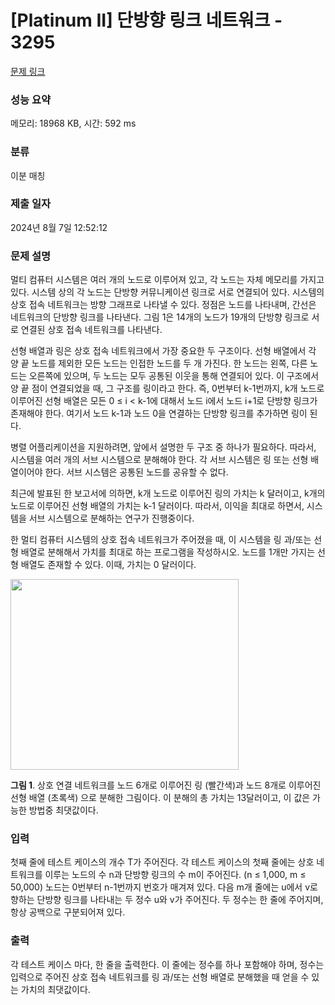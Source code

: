 # [Platinum II] 단방향 링크 네트워크 - 3295 

[문제 링크](https://www.acmicpc.net/problem/3295) 

### 성능 요약

메모리: 18968 KB, 시간: 592 ms

### 분류

이분 매칭

### 제출 일자

2024년 8월 7일 12:52:12

### 문제 설명

<p>멀티 컴퓨터 시스템은 여러 개의 노드로 이루어져 있고, 각 노드는 자체 메모리를 가지고 있다. 시스템 상의 각 노드는 단방향 커뮤니케이션 링크로 서로 연결되어 있다. 시스템의 상호 접속 네트워크는 방향 그래프로 나타낼 수 있다. 정점은 노드를 나타내며, 간선은 네트워크의 단방향 링크를 나타낸다. 그림 1은 14개의 노드가 19개의 단방향 링크로 서로 연결된 상호 접속 네트워크를 나타낸다.</p>

<p>선형 배열과 링은 상호 접속 네트워크에서 가장 중요한 두 구조이다. 선형 배열에서 각 양 끝 노드를 제외한 모든 노드는 인접한 노드를 두 개 가진다. 한 노드는 왼쪽, 다른 노드는 오른쪽에 있으며, 두 노드는 모두 공통된 이웃을 통해 연결되어 있다. 이 구조에서 양 끝 점이 연결되었을 때, 그 구조를 링이라고 한다. 즉, 0번부터 k-1번까지, k개 노드로 이루어진 선형 배열은 모든 0 ≤ i < k-1에 대해서 노드 i에서 노드 i+1로 단방향 링크가 존재해야 한다. 여기서 노드 k-1과 노드 0을 연결하는 단방향 링크를 추가하면 링이 된다.</p>

<p>병렬 어플리케이션을 지원하려면, 앞에서 설명한 두 구조 중 하나가 필요하다. 따라서, 시스템을 여러 개의 서브 시스템으로 분해해야 한다. 각 서브 시스템은 링 또는 선형 배열이어야 한다. 서브 시스템은 공통된 노드를 공유할 수 없다.</p>

<p>최근에 발표된 한 보고서에 의하면, k개 노드로 이루어진 링의 가치는 k 달러이고, k개의 노드로 이루어진 선형 배열의 가치는 k-1 달러이다. 따라서, 이익을 최대로 하면서, 시스템을 서브 시스템으로 분해하는 연구가 진행중이다. </p>

<p>한 멀티 컴퓨터 시스템의 상호 접속 네트워크가 주어졌을 때, 이 시스템을 링 과/또는 선형 배열로 분해해서 가치를 최대로 하는 프로그램을 작성하시오. 노드를 1개만 가지는 선형 배열도 존재할 수 있다. 이때, 가치는 0 달러이다.</p>

<p><img alt="" src="https://www.acmicpc.net/upload/images/interconn.png" style="height:305px; width:365px"></p>

<p><strong>그림 1</strong>. 상호 연결 네트워크를 노드 6개로 이루어진 링 (빨간색)과 노드 8개로 이루어진 선형 배열 (초록색) 으로 분해한 그림이다. 이 분해의 총 가치는 13달러이고, 이 값은 가능한 방법중 최댓값이다.</p>

### 입력 

 <p>첫째 줄에 테스트 케이스의 개수 T가 주어진다. 각 테스트 케이스의 첫째 줄에는 상호 네트워크를 이루는 노드의 수 n과 단방향 링크의 수 m이 주어진다. (n ≤ 1,000, m ≤ 50,000) 노드는 0번부터 n-1번까지 번호가 매겨져 있다. 다음 m개 줄에는 u에서 v로 향하는 단방향 링크를 나타내는 두 정수 u와 v가 주어진다. 두 정수는 한 줄에 주어지며, 항상 공백으로 구분되어져 있다.</p>

### 출력 

 <p>각 테스트 케이스 마다, 한 줄을 출력한다. 이 줄에는 정수를 하나 포함해야 하며, 정수는 입력으로 주어진 상호 접속 네트워크를 링 과/또는 선형 배열로 분해했을 때 얻을 수 있는 가치의 최댓값이다.</p>

